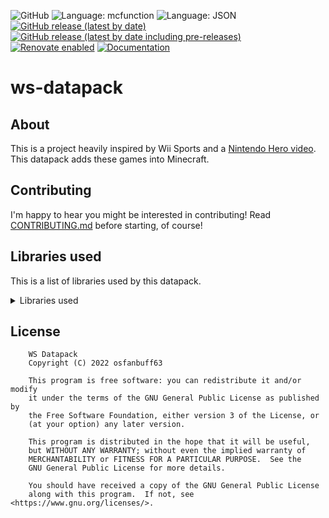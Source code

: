 ![GitHub](https://img.shields.io/github/license/osfanbuff63/ws-datapack?color=green)
![Language: mcfunction](https://img.shields.io/badge/language-mcfunction-red)
![Language: JSON](https://img.shields.io/badge/language-JSON-lightgray)
[![GitHub release (latest by date)](https://img.shields.io/github/v/release/osfanbuff63/ws-datapack)](https://github.com/osfanbuff63/ws-datapack/releases/latest)
[![GitHub release (latest by date including pre-releases)](https://img.shields.io/github/v/release/osfanbuff63/ws-datapack?color=orange&include_prereleases&label=pre-release)](https://github.com/osfanbuff63/ws-datapack/releases)
[![Renovate enabled](https://img.shields.io/badge/renovate-enabled-brightgreen.svg)](https://renovatebot.com/)
[![Documentation](https://img.shields.io/badge/documentation-click%20here!-green)](https://osfanbuff63.github.io/ws-datapack)

# ws-datapack

## About

This is a project heavily inspired by Wii Sports and a [Nintendo Hero video](https://www.youtube.com/watch?v=GlZJ-ao-9G0). This datapack adds these games into Minecraft.

## Contributing

I'm happy to hear you might be interested in contributing! Read [CONTRIBUTING.md](CONTRIBUTING.md) before starting, of course!

## Libraries used

This is a list of libraries used by this datapack.

<details>
  <summary>Libraries used</summary>
  - [LanternLoad](https://github.com/LanternMC/load) by LanternMC, licensed under the 0BSD license
  - [BlockUtils](https://github.com/ICY105/BlockUtils) by ICY105, licensed under the MIT license
  - [PlayerAction](https://github.com/ICY105/PlayerAction) by ICY105, licensed under the MIT license
</details>

## License

```text
    WS Datapack
    Copyright (C) 2022 osfanbuff63

    This program is free software: you can redistribute it and/or modify
    it under the terms of the GNU General Public License as published by
    the Free Software Foundation, either version 3 of the License, or
    (at your option) any later version.

    This program is distributed in the hope that it will be useful,
    but WITHOUT ANY WARRANTY; without even the implied warranty of
    MERCHANTABILITY or FITNESS FOR A PARTICULAR PURPOSE.  See the
    GNU General Public License for more details.

    You should have received a copy of the GNU General Public License
    along with this program.  If not, see <https://www.gnu.org/licenses/>.
```

<!-- to do: all-contributors -->

